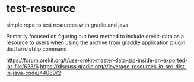 # test-resource
simple repo to test resources with gradle and java.

Primarily focused on figuring out best method to include orekit-data as a resource to users when using the archive from graddle application plugin distTar/distZip command

https://forum.orekit.org/t/use-orekit-master-data-zip-inside-an-exported-jar-file/623/6
https://discuss.gradle.org/t/leverage-resources-in-src-dist-in-java-code/44089/2
